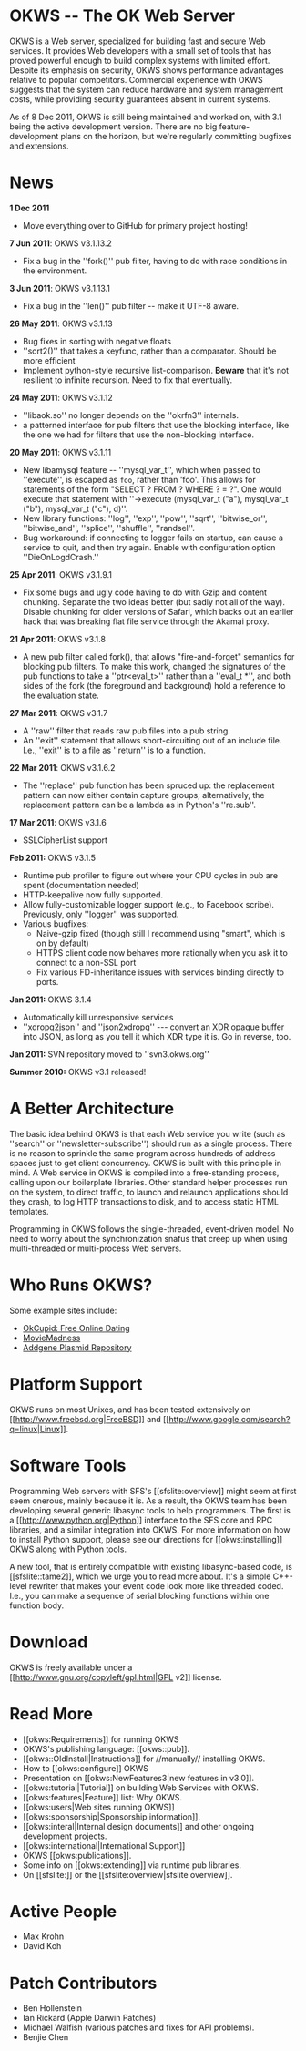 OKWS  -- The OK Web Server
================================

OKWS is a Web server, specialized for building fast and secure Web
services. It provides Web developers with a small set of tools that
has proved powerful enough to build complex systems with limited
effort. Despite its emphasis on security, OKWS shows performance
advantages relative to popular competitors. Commercial experience with
OKWS suggests that the system can reduce hardware and system
management costs, while providing security guarantees absent in
current systems.

As of 8 Dec 2011, OKWS is still being maintained and worked on, with
3.1 being the active development version.  There are no big
feature-development plans on the horizon, but we're regularly
committing bugfixes and extensions.

News
====

**1 Dec 2011**

  * Move everything over to GitHub for primary project hosting!

**7 Jun 2011**: OKWS v3.1.13.2

  * Fix a bug in the ''fork()'' pub filter, having to do with race conditions in the environment.

**3 Jun 2011**: OKWS v3.1.13.1

  * Fix a bug in the ''len()'' pub filter -- make it UTF-8 aware.

**26 May 2011**: OKWS v3.1.13

  * Bug fixes in sorting with negative floats
  * ''sort2()'' that takes a keyfunc, rather than a comparator.  Should be more efficient
  * Implement python-style recursive list-comparison. **Beware** that it's not resilient to infinite recursion.  Need to fix that eventually.

**24 May 2011**: OKWS v3.1.12

  * ''libaok.so'' no longer depends on the ''okrfn3'' internals.
  * a patterned interface for pub filters that use the blocking interface, like the one we had for filters that use the non-blocking interface. 

**20 May 2011**: OKWS v3.1.11

  * New libamysql feature  -- ''mysql_var_t'', which when passed to ''execute'', is escaped as `foo`, rather than 'foo'.  This allows for statements of the form "SELECT ? FROM ? WHERE ? = ?".  One would execute that statement with ''->execute (mysql_var_t ("a"), mysql_var_t ("b"), mysql_var_t ("c"), d)''.
  * New library functions: ''log'', ''exp'', ''pow'', ''sqrt'', ''bitwise_or'', ''bitwise_and'', ''splice'', ''shuffle'', ''randsel''.
  * Bug workaround: if connecting to logger fails on startup, can cause a service to quit, and then try again.  Enable with configuration option ''DieOnLogdCrash.''

**25 Apr 2011**: OKWS v3.1.9.1

  * Fix some bugs and ugly code having to do with Gzip and content chunking.  Separate the two ideas better (but sadly not all of the way). Disable chunking for older versions of Safari, which backs out an earlier hack that was breaking flat file service through the Akamai proxy.

**21 Apr 2011**: OKWS v3.1.8

  * A new pub filter called fork(), that allows "fire-and-forget" semantics for blocking pub filters.  To make this work, changed the signatures of the pub functions to take a ''ptr<eval_t>'' rather than a ''eval_t *'', and both sides of the fork (the foreground and background) hold a reference to the evaluation state.

**27 Mar 2011**: OKWS v3.1.7

  * A ''raw'' filter that reads raw pub files into a pub string.
  * An ''exit'' statement that allows short-circuiting out of an include file. I.e., ''exit'' is to a  file as ''return'' is to a function.

**22 Mar 2011**: OKWS v3.1.6.2

  * The ''replace'' pub function has been spruced up: the replacement pattern can now either contain capture groups; alternatively, the replacement pattern can be a lambda as in Python's ''re.sub''.

**17 Mar 2011**: OKWS v3.1.6

  * SSLCipherList support

**Feb 2011:** OKWS v3.1.5

  * Runtime pub profiler to figure out where your CPU cycles in pub are spent (documentation needed)
  * HTTP-keepalive now fully supported.
  * Allow fully-customizable logger support (e.g., to Facebook scribe).  Previously, only ''logger'' was supported.
  * Various bugfixes:
    * Naive-gzip fixed (though still I recommend using "smart", which is on by default)
    * HTTPS client code now behaves more rationally when you ask it to connect to a non-SSL port
    * Fix various FD-inheritance issues with services binding directly to ports.

**Jan 2011:** OKWS 3.1.4

   * Automatically kill unresponsive services
   * ''xdropq2json'' and ''json2xdropq'' --- convert an XDR opaque buffer into JSON, as long as you tell it which XDR type it is.  Go in reverse, too.

**Jan 2011:** SVN repository moved to ''svn3.okws.org''

**Summer 2010:** OKWS v3.1 released!

A Better Architecture
=====================

The basic idea behind OKWS is that each Web service you write (such as
''search'' or ''newsletter-subscribe'') should run as a single
process. There is no reason to sprinkle the same program across
hundreds of address spaces just to get client concurrency. OKWS is
built with this principle in mind. A Web service in OKWS is compiled
into a free-standing process, calling upon our boilerplate
libraries. Other standard helper processes run on the system, to
direct traffic, to launch and relaunch applications should they crash,
to log HTTP transactions to disk, and to access static HTML templates.

Programming in OKWS follows the single-threaded, event-driven
model. No need to worry about the synchronization snafus that creep up
when using multi-threaded or multi-process Web servers.

Who Runs OKWS?
============

Some example sites include:

* [OkCupid: Free Online Dating](http://www.okcupid.com)
* [MovieMadness](http://www.movie-madness.org)
* [Addgene Plasmid Repository](http://www.addgene.com)

Platform Support
================
OKWS runs on most Unixes, and has been tested extensively on [[http://www.freebsd.org|FreeBSD]] and [[http://www.google.com/search?q=linux|Linux]].

Software Tools
==============

Programming Web servers with SFS's [[sfslite:overview]] might seem at
first seem onerous, mainly because it is.  As a result, the OKWS team
has been developing several generic libasync tools to help
programmers.  The first is a [[http://www.python.org|Python]]
interface to the SFS core and RPC libraries, and a similar integration
into OKWS.  For more information on how to install Python support,
please see our directions for [[okws:installing]] OKWS along with
Python tools.

A new tool, that is entirely compatible with existing libasync-based
code, is [[sfslite::tame2]], which we urge you to read more about.
It's a simple C++-level rewriter that makes your event code look more
like threaded coded.  I.e., you can make a sequence of serial blocking
functions within one function body.

Download
=========
OKWS is freely available under a 
[[http://www.gnu.org/copyleft/gpl.html|GPL v2]] license. 

Read More
=========
  * [[okws:Requirements]] for running OKWS
  * OKWS's publishing language: [[okws::pub]].
  * [[okws::OldInstall|Instructions]] for //manually// installing OKWS.
  * How to [[okws:configure]] OKWS
  * Presentation on [[okws:NewFeatures3|new features in v3.0]].
  * [[okws:tutorial|Tutorial]] on building Web Services with OKWS.
  * [[okws:features|Feature]] list: Why OKWS.
  * [[okws:users|Web sites running OKWS]]
  * [[okws:sponsorship|Sponsorship information]].
  * [[okws:interal|Internal design documents]] and other ongoing development projects.
  * [[okws:international|International Support]]
  * OKWS [[okws:publications]].
  * Some info on [[okws:extending]] via runtime pub libraries.
  * On [[sfslite:]] or the [[sfslite:overview|sfslite overview]].

Active People
=============
  * Max Krohn
  * David Koh

Patch Contributors
=================
  * Ben Hollenstein
  * Ian Rickard (Apple Darwin Patches)
  * Michael Walfish (various patches and fixes for API problems).
  * Benjie Chen

